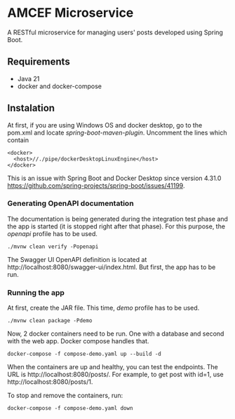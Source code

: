 # AMCEF Microservice

A RESTful microservice for managing users' posts developed using Spring Boot.

## Requirements
* Java 21
* docker and docker-compose

## Instalation
At first, if you are using Windows OS and docker desktop, go to the pom.xml and locate _spring-boot-maven-plugin_. Uncomment the lines which contain
```
<docker>
  <host>//./pipe/dockerDesktopLinuxEngine</host>
</docker>
```
This is an issue with Spring Boot and Docker Desktop since version 4.31.0 https://github.com/spring-projects/spring-boot/issues/41199.

### Generating OpenAPI documentation
The documentation is being generated during the integration test phase and the app is started (it is stopped right after that phase). For this purpose, the _openapi_ profile has to be used.
```
./mvnw clean verify -Popenapi
```
The Swagger UI OpenAPI definition is located at http://localhost:8080/swagger-ui/index.html. But first, the app has to be run.

### Running the app
At first, create the JAR file. This time, _demo_ profile has to be used.
```
./mvnw clean package -Pdemo
```
Now, 2 docker containers need to be run. One with a database and second with the web app. Docker compose handles that.
```
docker-compose -f compose-demo.yaml up --build -d
```
When the containers are up and healthy, you can test the endpoints. The URL is http://localhost:8080/posts/. For example, to get post with id=1, use http://localhost:8080/posts/1.

To stop and remove the containers, run:
```
docker-compose -f compose-demo.yaml down
```
